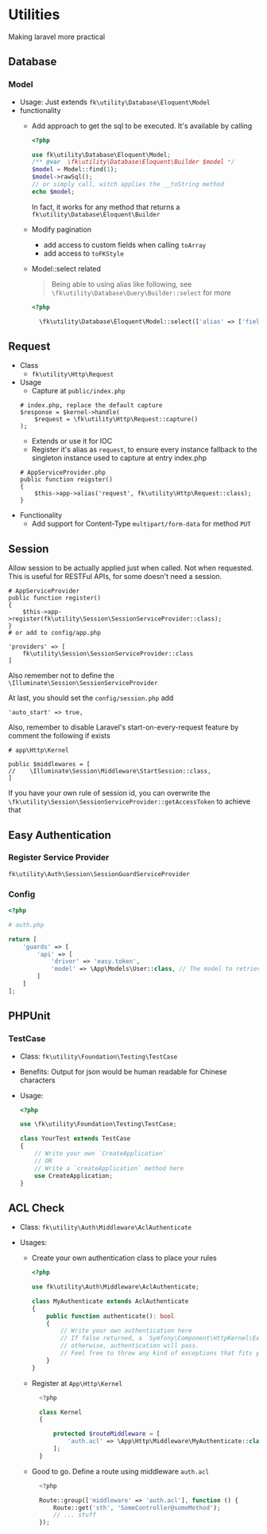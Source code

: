 # Utilities

Making laravel more practical

## Database

### Model

- Usage: Just extends `fk\utility\Database\Eloquent\Model`
- functionality
    - Add approach to get the sql to be executed.
        It's available by calling
        ```php
        <?php

        use fk\utility\Database\Eloquent\Model;
        /** @var  \fk\utility\Database\Eloquent\Builder $model */
        $model = Model::find(1);
        $model->rawSql();
        // or simply call, witch applies the __toString method
        echo $model;
        ```
        In fact, it works for any method that returns a `fk\utility\Database\Eloquent\Builder`

    - Modify pagination
        - add access to custom fields when calling `toArray`
        - add access to `toFKStyle`
    - Model::select related

        > Being able to using alias like following,
            see `\fk\utility\Database\Query\Builder::select` for more

        ```php
        <?php

          \fk\utility\Database\Eloquent\Model::select(['alias' => ['fields']]);
        ```

## Request

- Class
    - `fk\utility\Http\Request`
- Usage
    - Capture at `public/index.php`
    ```
    # index.php, replace the default capture
    $response = $kernel->handle(
        $request = \fk\utility\Http\Request::capture()
    );
    ```
    - Extends or use it for IOC
    - Register it's alias as `request`,
      to ensure every instance fallback to the singleton instance
      used to capture at entry index.php
    ```#
    # AppServiceProvider.php
    public function reigster()
    {
        $this->app->alias('request', fk\utility\Http\Request::class);
    }
    ```
- Functionality
    - Add support for Content-Type `multipart/form-data` for method `PUT`

## Session

Allow session to be actually applied just when called. Not when requested.
This is useful for RESTFul APIs, for some doesn't need a session.
```
# AppServiceProvider
public function register()
{
    $this->app->register(fk\utility\Session\SessionServiceProvider::class);
}
# or add to config/app.php

'providers' => [
    fk\utility\Session\SessionServiceProvider::class
]
```

Also remember not to define the `\Illuminate\Session\SessionServiceProvider`

At last, you should set the `config/session.php` add

```
'auto_start' => true,
```

Also, remember to disable Laravel's start-on-every-request feature
by comment the following if exists

```
# app\Http\Kernel

public $middlewares = [
//    \Illuminate\Session\Middleware\StartSession::class,
]
```

If you have your own rule of session id,
you can overwrite the `\fk\utility\Session\SessionServiceProvider::getAccessToken`
to achieve that

## Easy Authentication

### Register Service Provider

`fk\utility\Auth\Session\SessionGuardServiceProvider`

### Config

```php
<?php

# auth.php

return [
    'guards' => [
        'api' => [
            'driver' => 'easy.token',
            'model' => \App\Models\User::class, // The model to retrieve user from
        ]
    ]
];
```

## PHPUnit

### TestCase

- Class: `fk\utility\Foundation\Testing\TestCase`
- Benefits: Output for json would be
            human readable for Chinese characters
- Usage:

    ```php
    <?php
    
    use \fk\utility\Foundation\Testing\TestCase;
    
    class YourTest extends TestCase
    {
        // Write your own `CreateApplication`
        // OR
        // Write a `createApplication` method here
        use CreateApplication;
    }
    ```
## ACL Check

- Class: `fk\utility\Auth\Middleware\AclAuthenticate`
- Usages:

    - Create your own authentication class to place your rules

        ```php
        <?php
        
        use fk\utility\Auth\Middleware\AclAuthenticate;
        
        class MyAuthenticate extends AclAuthenticate
        {
            public function authenticate(): bool
            {
                // Write your own authentication here
                // If false returned, a `Symfony\Component\HttpKernel\Exception\AccessDeniedHttpException` exception will be thrown
                // otherwise, authentication will pass.
                // Feel free to throw any kind of exceptions that fits you
            }
        }
        ```

    - Register at `App\Http\Kernel`

        ```php
          <?php
        
          class Kernel
          {
        
              protected $routeMiddleware = [
                  'auth.acl' => \App\Http\Middleware\MyAuthenticate::class,
              ];
          }
        ```

    - Good to go. Define a route using middleware `auth.acl`

        ```php
          <?php
        
          Route::group(['middleware' => 'auth.acl'], function () {
              Route::get('sth', 'SomeController@someMethod');
              // ... stuff
          });
        
        ```
